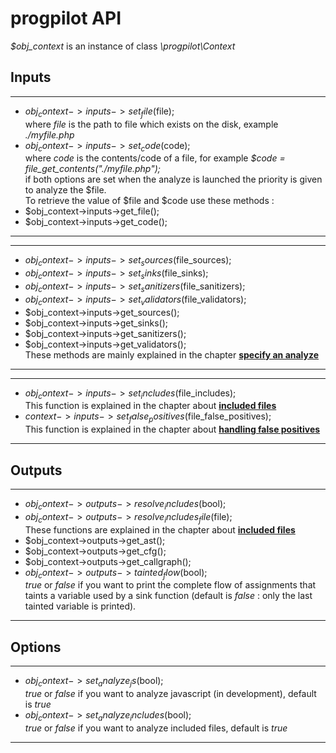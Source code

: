 # progpilot API

*$obj_context* is an instance of class *\progpilot\Context*

## Inputs
***
- $obj_context->inputs->set_file($file);  
where *file* is the path to file which exists on the disk, example *./myfile.php*
- $obj_context->inputs->set_code($code);  
where *code* is the contents/code of a file, for example *$code = file_get_contents("./myfile.php");*  
if both options are set when the analyze is launched the priority is given to analyze the $file.  
To retrieve the value of $file and $code use these methods :
- $obj_context->inputs->get_file();
- $obj_context->inputs->get_code();
***

***
- $obj_context->inputs->set_sources($file_sources);
- $obj_context->inputs->set_sinks($file_sinks);
- $obj_context->inputs->set_sanitizers($file_sanitizers);
- $obj_context->inputs->set_validators($file_validators);
- $obj_context->inputs->get_sources();
- $obj_context->inputs->get_sinks();
- $obj_context->inputs->get_sanitizers();
- $obj_context->inputs->get_validators();  
These methods are mainly explained in the chapter [**specify an analyze**](./SPECIFY_ANALYZE.md)
***

***
- $obj_context->inputs->set_includes($file_includes);  
This function is explained in the chapter about [**included files**](./INCLUDES.md)
- $context->inputs->set_false_positives($file_false_positives);  
This function is explained in the chapter about [**handling false positives**](./FALSE_POSITIVES.md)
***

## Outputs
***
- $obj_context->outputs->resolve_includes($bool);
- $obj_context->outputs->resolve_includes_file($file);  
These functions are explained in the chapter about [**included files**](./INCLUDES.md)
- $obj_context->outputs->get_ast();
- $obj_context->outputs->get_cfg();
- $obj_context->outputs->get_callgraph();
- $obj_context->outputs->tainted_flow($bool);  
*true* or *false* if you want to print the complete flow of assignments that taints a variable used by a sink function (default is *false* : only the last tainted variable is printed).
***

## Options
***
- $obj_context->set_analyze_js($bool);  
*true* or *false* if you want to analyze javascript (in development), default is *true*
- $obj_context->set_analyze_includes($bool);  
*true* or *false* if you want to analyze included files, default is *true*
***
